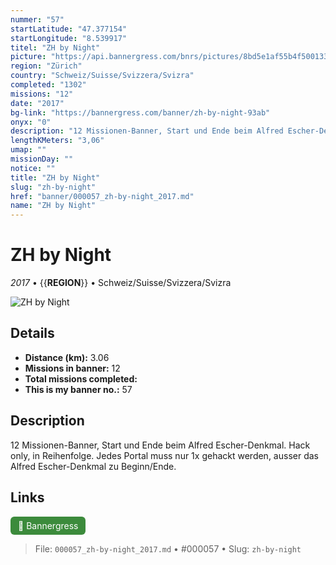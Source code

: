 ```yaml
---
nummer: "57"
startLatitude: "47.377154"
startLongitude: "8.539917"
titel: "ZH by Night"
picture: "https://api.bannergress.com/bnrs/pictures/8bd5e1af55b4f5001338dd403fd5e007"
region: "Zürich"
country: "Schweiz/Suisse/Svizzera/Svizra"
completed: "1302"
missions: "12"
date: "2017"
bg-link: "https://bannergress.com/banner/zh-by-night-93ab"
onyx: "0"
description: "12 Missionen-Banner, Start und Ende beim Alfred Escher-Denkmal. Hack only, in Reihenfolge. Jedes Portal muss nur 1x gehackt werden, ausser das Alfred Escher-Denkmal zu Beginn/Ende."
lengthKMeters: "3,06"
umap: ""
missionDay: ""
notice: ""
title: "ZH by Night"
slug: "zh-by-night"
href: "banner/000057_zh-by-night_2017.md"
name: "ZH by Night"
---
```

# ZH by Night

*2017* • {{__REGION__}} • Schweiz/Suisse/Svizzera/Svizra

![ZH by Night](https://api.bannergress.com/bnrs/pictures/8bd5e1af55b4f5001338dd403fd5e007)



## Details
- **Distance (km):** 3.06
- **Missions in banner:** 12
- **Total missions completed:** 
- **This is my banner no.:** 57



## Description
12 Missionen-Banner, Start und Ende beim Alfred Escher-Denkmal. Hack only, in Reihenfolge. Jedes Portal muss nur 1x gehackt werden, ausser das Alfred Escher-Denkmal zu Beginn/Ende.



## Links
<a href="https://bannergress.com/banner/zh-by-night-93ab" target="_blank" style="display:inline-block;margin-right:8px;padding:6px 12px;background:#3c8b3c;color:#fff;text-decoration:none;border-radius:6px;">🔗 Bannergress</a>



> File: `000057_zh-by-night_2017.md` • #000057 • Slug: `zh-by-night`
